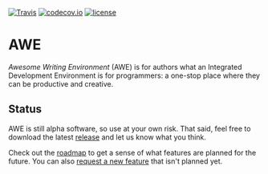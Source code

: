 [![Travis](https://img.shields.io/travis/RemonSinnema/awe.svg)](https://travis-ci.org/RemonSinnema/awe)
[![codecov.io](https://img.shields.io/codecov/c/github/RemonSinnema/awe.svg)](https://codecov.io/github/RemonSinnema/awe)
[![license](https://img.shields.io/github/license/RemonSinnema/awe.svg)](https://github.com/RemonSinnema/awe/blob/master/LICENSE)

# AWE
_Awesome Writing Environment_ (AWE) is for authors what an Integrated Development Environment is for programmers: a
one-stop place where they can be productive and creative.

## Status

AWE is still alpha software, so use at your own risk. That said, feel free to download the latest 
[release](https://github.com/RemonSinnema/awe/releases) and let us know what you think.

Check out the [roadmap](https://github.com/RemonSinnema/awe/milestones) to get a sense of what features are planned for
the future. You can also [request a new feature](https://github.com/RemonSinnema/awe/issues) that isn't planned yet.
